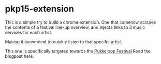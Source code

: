 # pkp15-extension
This is a simple try to build a chrome extension. 
One that somehow scrapes the contents of a festival line-up overview, 
and injects links to 3 music services for each artist.

Making it convenient to quickly listen to that specific artist.

This one is specifically targeted towards the <a href="http://www.pukkelpop.be">Pukkelpop Festival</a>
Read the blogpost here.
